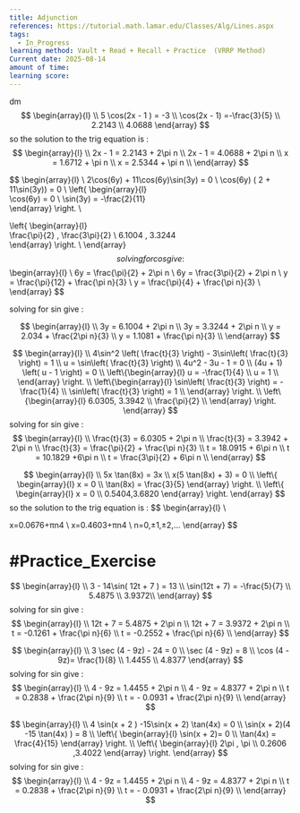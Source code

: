 ```yaml
---
title: Adjunction
references: https://tutorial.math.lamar.edu/Classes/Alg/Lines.aspx
tags:
  - In_Progress
learning method: Vault + Read + Recall + Practice  (VRRP Method)
Current date: 2025-08-14
amount of time: 
learning score:
---
```

dm
$$
\begin{array}{l} \\
5 \cos(2x - 1 )  = -3   \\
\cos(2x - 1)  =-\frac{3}{5}  \\
2.2143  \\
4.0688
\end{array}
$$so the solution to the trig equation is  : 
$$
\begin{array}{l} \\
2x - 1  =   2.2143    +  2\pi n      \\
2x - 1  =   4.0688   +  2\pi n       \\
x  =   1.6712    +  \pi n      \\
x  =   2.5344  +  \pi n      \\
\end{array}
$$


$$
\begin{array}{l}  \\
2\cos(6y) +  11\cos(6y)\sin(3y) =   0  \\
\cos(6y) ( 2 +  11\sin(3y))  =  0  \\
\left\{ \begin{array}{l}  
\cos(6y)  =  0   \\
\sin(3y)   =  -\frac{2}{11}  
\end{array}  \right.  \\
 
\left\{ \begin{array}{l}  
\frac{\pi}{2}  , \frac{3\pi}{2} \\
6.1004 ,  3.3244  
\end{array}  \right.  \\
\end{array}
$$
solving for cos give :  
$$
\begin{array}{l} \\
6y   =    \frac{\pi}{2}   +  2\pi n      \\
6y =   \frac{3\pi}{2}   + 2\pi n      \\
y   =    \frac{\pi}{12}   +  \frac{\pi n}{3}      \\
y =   \frac{\pi}{4}   + \frac{\pi n}{3}      \\
\end{array}
$$

solving for  sin give : 

$$
\begin{array}{l} \\
3y  =  6.1004     +  2\pi n      \\
3y =     3.3244    + 2\pi n      \\
y   =    2.034   +  \frac{2\pi n}{3}      \\
y =   1.1081  + \frac{\pi n}{3}      \\
\end{array}
$$





$$
\begin{array}{l}  \\
4\sin^2  \left( \frac{t}{3}  \right)  -  3\sin\left( \frac{t}{3}   \right) =  1     \\
u  = \sin\left( \frac{t}{3} \right) \\
4u^2   -  3u - 1 =  0  \\
(4u + 1) \left( u - 1 \right)    = 0  \\
\left\{\begin{array}{l}
u  =  -\frac{1}{4}   \\
u  =  1 \\ 
\end{array} 
 \right.   \\
\left\{\begin{array}{l}
\sin\left( \frac{t}{3}   \right)  =  -\frac{1}{4}   \\
\sin\left( \frac{t}{3}   \right)   =  1 \\ 
\end{array} 
 \right.  \\
\left\{\begin{array}{l}
6.0305, 3.3942  \\
\frac{\pi}{2} \\ 
\end{array} 
 \right. 
\end{array}
$$
solving for sin give :  
$$
\begin{array}{l} \\
\frac{t}{3}  =   6.0305   +  2\pi n      \\
\frac{t}{3} =   3.3942    + 2\pi n      \\
\frac{t}{3}   =   \frac{\pi}{2}   +  \frac{\pi n}{3}      \\
t  =   18.0915   +  6\pi n      \\
t =   10.1829   +6\pi n     \\
t   =   \frac{3\pi}{2}   + 6\pi n  \\
\end{array}
$$



$$
\begin{array}{l} \\
5x \tan(8x) = 3x   \\
x(5 \tan(8x)  + 3)  =  0  \\
\left\{ \begin{array}{l}
x  =   0  \\
\tan(8x)  = \frac{3}{5}  
\end{array}  \right.   \\
\left\{ \begin{array}{l}
x  =   0  \\
0.5404,3.6820
\end{array}  \right. 
\end{array}
$$so the solution to the trig equation is  : 
$$
\begin{array}{l} \\

x=0.0676+πn4 \\
x=0.4603+πn4 \\
n=0,±1,±2,…
\end{array}
$$


# #Practice_Exercise 




$$
\begin{array}{l}  \\
3 - 14\sin( 12t  +  7 ) =  13    \\
\sin(12t  + 7)  =  -\frac{5}{7}   \\
5.4875  \\
3.9372\\
\end{array}
$$
solving for sin give :  
$$
\begin{array}{l} \\
12t  + 7  =   5.4875   +  2\pi n       \\
12t +  7  =  3.9372    + 2\pi n      \\
t  =  -0.1261   +  \frac{\pi n}{6}      \\
t =   -0.2552  +  \frac{\pi n}{6}     \\
\end{array}
$$ 







$$
\begin{array}{l}  \\
3 \sec (4 -  9z)  - 24 =  0  \\
 \sec (4 -  9z)    =   8  \\
\cos (4  - 9z)=   \frac{1}{8}   \\
1.4455    \\
 4.8377 
\end{array}
$$
solving for sin give :  
$$
\begin{array}{l} \\
4 -  9z =   1.4455   +  2\pi n       \\
4 -  9z  =   4.8377     + 2\pi n      \\
t  = 0.2838  +  \frac{2\pi n}{9}   \\
t =  - 0.0931 +  \frac{2\pi n}{9}     \\
\end{array}
$$ 





$$
\begin{array}{l}  \\
4 \sin(x  + 2  )    -15\sin(x + 2) \tan(4x) = 0    \\
\sin(x + 2)(4  -15 \tan(4x)   )   =   8  \\
\left\{  \begin{array}{l}
\sin(x + 2)=    0  \\
\tan(4x)   =  \frac{4}{15}
\end{array}
  \right.   \\
\left\{  \begin{array}{l}
2\pi  ,   \pi  \\
0.2606 ,3.4022 
\end{array}
  \right. 
\end{array}
$$
solving for sin give :  
$$
\begin{array}{l} \\
4 -  9z =   1.4455   +  2\pi n       \\
4 -  9z  =   4.8377     + 2\pi n      \\
t  = 0.2838  +  \frac{2\pi n}{9}   \\
t =  - 0.0931 +  \frac{2\pi n}{9}     \\
\end{array}
$$ 